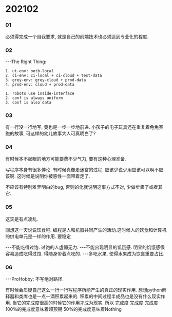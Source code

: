 # 202102


### 01

必须得完成一个自我要求, 就是自己的前端技术也必须达到专业化的程度.

### 02

---The Right Thing:

    1. ut-env: ootb-local
    2. ci-env: ci-local + ci-cloud + test-data
    3. grey-env: grey-cloud + prod-data
    4. prod-env: cloud + prod-data

    1. robots use inside-interface
    2. conf is always uniform
    3. conf is also data

### 03

有一行没一行地写, 竟也是一步一步地前进.
小孩子的电子玩具还在重复着龟兔赛跑的故事, 可这样的幼儿故事大人可真明白了?

### 04

有时候本不起眼的地方可能要费不少气力, 要有这种心理准备.

写程序本身有很多悖论. 有时候真像走迷宫的过程. 应该少说少用应该可以啊不应该啊.
这时候是说明你被感性一面带着走了.

不应该有特别难弄明白的bug, 否则的化就说明这事方式不对, 少做步骤了或者其它.

### 05

这天是有点凌乱.

回想这一天说说饮食吧.
编程是人和机器共同产生的活动.这时候人的饮食和计算机的供电单元是一样的作用.
要稳定

---不能吃得过饱. 过饱的人虚弱无力.
---不能出现明显的饥饿感. 明显的饥饿感很容易造成吃得过饱. 得随身带着点吃的.
---多吃水果, 使得水果成为饮食重要占比.

### 06

---ProHobby: 不写绝对路径.

有时候会质疑自己这么一行一行写程序所能产生的真正的现实作用.
想想python解释器和类库也是一点一滴积累起来的. 
积累的中间过程半成品也是没有什么现实作用.
当它的完成度很高的时候它的作用才成为现实.
所以
完成度 完成度 完成度
100%的完成度意味着超预期
50%的完成度意味着Nothing
